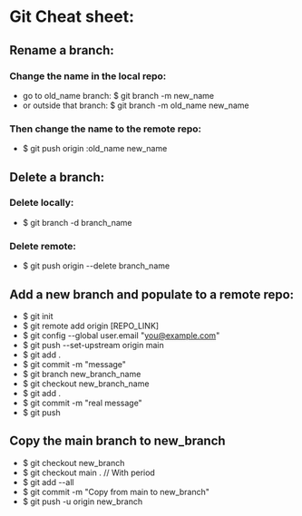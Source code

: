 # Git Cheat sheet:

## Rename a branch:
### Change the name in the local repo:
* go to old_name branch: $ git branch -m new_name
* or outside that branch: $ git branch -m old_name new_name
### Then change the name to the remote repo:
* $ git push origin :old_name new_name

## Delete a branch:
### Delete locally:
* $ git branch -d branch_name
### Delete remote:
* $ git push origin --delete branch_name

## Add a new branch and populate to a remote repo:
* $ git init
* $ git remote add origin [REPO_LINK]
* $ git config --global user.email "you@example.com"
* $ git push --set-upstream origin main
* $ git add .
* $ git commit -m "message"
* $ git branch new_branch_name
* $ git checkout new_branch_name
* $ git add .
* $ git commit -m "real message"
* $ git push

## Copy the main branch to new_branch
* $ git checkout new_branch
* $ git checkout main . // With period
* $ git add --all
* $ git commit -m "Copy from main to new_branch"
* $ git push -u origin new_branch
